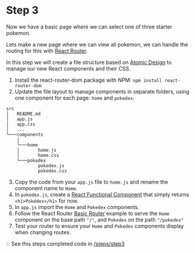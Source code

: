# Step 3

Now we have a basic page where we can select one of three starter pokemon.

Lets make a new page where we can view all pokemon, we can handle the routing for this with [React Router](https://reactrouter.com/).

In this step we will create a file structure based on [Atomic Design](https://bradfrost.com/blog/post/atomic-web-design/) to manage our new React components and their CSS.

1. Install the react-router-dom package with NPM: `npm install react-router-dom`
2. Update the file layout to manage components in separate folders, using one component for each page: `home` and `pokedex`.

```
src
│   README.md
│   app.js
|   app.css
│   ...
└───components
    │
    └───home
    │       home.js
    │       home.css
    └───pokedex
            pokedex.js
            pokedex.css
```

3. Copy the code from your `app.js` file to `home.js` and rename the component name to `Home`.
4. In `pokedex.js`, create a [React Functional Component](https://reactjs.org/docs/components-and-props.html#function-and-class-components) that simply returns `<h1>Pokédex</h1>` for now.
5. In `app.js` import the `Home` and `Pokedex` components.
6. Follow the React Router [Basic Router](https://reactrouter.com/web/guides/quick-start/1st-example-basic-routing) example to serve the `Home` component on the base path `"/"`, and `Pokedex` on the path `"/pokedex"`
7. Test your router to ensure your `Home` and `Pokedex` components display when changing routes.

:bulb: See this steps completed code in [/steps/step3](https://github.com/efloden/react-redux-pokeapi/blob/main/steps/step3)
